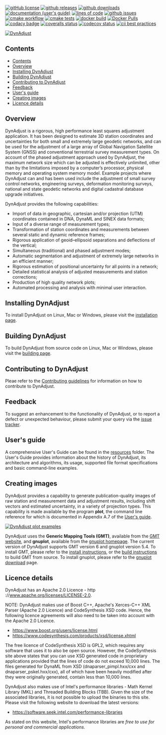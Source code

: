 [![gitHub license](https://img.shields.io/badge/license-Apache-blue.svg)](https://raw.githubusercontent.com/icsm-au/DynAdjust/master/LICENSE)
[![github releases](https://img.shields.io/github/v/release/icsm-au/DynAdjust)](https://github.com/icsm-au/DynAdjust/releases)
[![github downloads](https://img.shields.io/github/downloads/icsm-au/DynAdjust/total)](https://tooomm.github.io/github-release-stats/?username=icsm-au&repository=DynAdjust&target=_blank)
[![documentation (user's guide)](https://img.shields.io/badge/docs-usersguide-red.svg)](https://github.com/icsm-au/DynAdjust/raw/master/resources/DynAdjust%20Users%20Guide.pdf)
[![lines of code](https://img.shields.io/tokei/lines/github/icsm-au/DynAdjust)](https://github.com/icsm-au/DynAdjust/tree/master/dynadjust)
[![github issues](https://img.shields.io/github/issues/icsm-au/DynAdjust.svg)](https://github.com/icsm-au/DynAdjust/issues)
[![cmake workflow](https://github.com/icsm-au/DynAdjust/actions/workflows/cmake_release.yml/badge.svg)](https://github.com/icsm-au/DynAdjust/actions/workflows/cmake_release.yml)
[![cmake tests](https://github.com/icsm-au/DynAdjust/actions/workflows/test_coverage.yml/badge.svg)](https://github.com/icsm-au/DynAdjust/actions/workflows/test_coverage.yml)
[![docker build](https://github.com/icsm-au/DynAdjust/actions/workflows/docker.yml/badge.svg)](https://github.com/icsm-au/DynAdjust/actions/workflows/docker.yml)
[![Docker Pulls](https://img.shields.io/docker/pulls/icsm/dynadjust)](https://hub.docker.com/r/icsm/dynadjust)
[![codacy badge](https://img.shields.io/codacy/grade/a3944cda0c72445f8a13b1f82b64f714)](https://app.codacy.com/gh/icsm-au/DynAdjust/dashboard)
[![coveralls status](https://img.shields.io/coveralls/github/icsm-au/DynAdjust)](https://coveralls.io/github/icsm-au/DynAdjust)
[![codecov status](https://img.shields.io/codecov/c/github/icsm-au/dynadjust)](https://codecov.io/gh/icsm-au/DynAdjust)
[![cii best practices](https://img.shields.io/badge/cii%20best%20practices-passing-success)](https://bestpractices.coreinfrastructure.org/projects/4894)


[![DynAdjust](https://github.com/icsm-au/DynAdjust/raw/master/resources/img/dynadjust-banner-sml.png)](https://github.com/icsm-au/dynadjust/releases)

## Contents

- [Contents](#contents)
- [Overview](#overview)
- [Installing DynAdjust](#installing-dynadjust)
- [Building DynAdjust](#building-dynadjust)
- [Contributing to DynAdjust](#contributing-to-dynadjust)
- [Feedback](#feedback)
- [User's guide](#users-guide)
- [Creating images](#creating-images)
- [Licence details](#licence-details)

## Overview

DynAdjust is a rigorous, high performance least squares adjustment application. It has been designed
to estimate 3D station coordinates and uncertainties for both small and extremely large geodetic networks,
and can be used for the adjustment of a large array of Global Navigation Satellite System
(GNSS) and conventional terrestrial survey measurement types. On account of the phased adjustment
approach used by DynAdjust, the maximum network size which can be adjusted is effectively
unlimited, other than by the limitations imposed by a computer’s processor, physical memory and
operating system memory model. Example projects where DynAdjust can and has been used include
the adjustment of small survey control networks, engineering surveys, deformation monitoring
surveys, national and state geodetic networks and digital cadastral database upgrade initiatives.

DynAdjust provides the following capabilities:

- Import of data in geographic, cartesian and/or projection (UTM) coordinates contained in DNA, DynaML and SINEX data formats;
- Input of a diverse range of measurement types;
- Transformation of station coordinates and measurements between several static and dynamic reference frames;
- Rigorous application of geoid–ellipsoid separations and deflections of the vertical;
- Simultaneous (traditional) and phased adjustment modes;
- Automatic segmentation and adjustment of extremely large networks in an efficient manner;
- Rigorous estimation of positional uncertainty for all points in a network;
- Detailed statistical analysis of adjusted measurements and station corrections;
- Production of high quality network plots;
- Automated processing and analysis with minimal user interaction.

## Installing DynAdjust

To install DynAdjust on Linux, Mac or Windows, please visit the [installation page](resources/INSTALLING.md).

## Building DynAdjust

To build DynAdjust from source code on Linux, Mac or Windows, please visit the [building page](resources/BUILDING.md).

## Contributing to DynAdjust

Pleae refer to the [Contributing guidelines](./.github/CONTRIBUTING.md) for information on how to contribute to DynAdjust.

## Feedback

To suggest an enhancement to the functionality of DynAdjust, or to report a defect or unexpected behaviour, please submit your query via the [issue tracker](https://github.com/icsm-au/dynadjust/issues).

## User's guide

A comprehensive User's Guide can be found in the [resources](https://github.com/icsm-au/DynAdjust/tree/master/resources) folder.  The User's Guide provides information about the history of DynAdjust, its architecture and algorithms, its usage, supported file format specifications and basic command-line examples.

## Creating images

DynAdjust provides a capability to generate publication-quality images of raw station and measurement data and adjustment results, including shift vectors and estimated uncertainty, in a variety of projection types. This capability is made available by the program **plot**, the command line reference for which is documented in Appendix A.7 of the [User's guide](#users-guide).

[![DynAdjust plot examples](https://raw.githubusercontent.com/icsm-au/DynAdjust/master/resources/img/dynadjust-plot-images.png)](https://github.com/icsm-au/dynadjust/releases)
  
DynAdjust uses the **Generic Mapping Tools (GMT)**, available from the [GMT website](https://www.generic-mapping-tools.org/download/), and **gnuplot**, available from the [gnuplot homepage](http://www.gnuplot.info/). The current version of DynAdjust supports GMT version 6 and gnuplot version 5.4. To install GMT, please refer to the [install instructions](https://github.com/GenericMappingTools/gmt/blob/master/INSTALL.md), or the [build instructions](https://github.com/GenericMappingTools/gmt/blob/master/BUILDING.md) to build GMT from source. To install gnuplot, please refer to the [gnuplot download](http://www.gnuplot.info/download.html) page.

## Licence details

DynAdjust has an Apache 2.0 Licence - http ://www.apache.org/licenses/LICENSE-2.0.

NOTE: DynAdjust makes use of Boost C++, Apache's Xerces-C++ XML Parser (Apache 2.0 Licence) and CodeSynthesis XSD code. Hence, the following licence agreements will also need to be taken into account with the Apache 2.0 Licence.

- <https://www.boost.org/users/license.html>
- <https://www.codesynthesis.com/products/xsd/license.xhtml>

The free licence of CodeSynthesis XSD is GPL2, which requires any software that uses it to also be open source.  However, the CodeSynthesis site above states that you can use XSD generated code in proprietary applications provided that the lines of code do not exceed 10,000 lines.  The files generated for DynaML from XSD (dnaparser_pimpl.hxx/cxx and dnaparser_pskel.hxx/cxx), all of which have been heavily modified after they were originally generated, contain less than 10,000 lines.

DynAdjust also makes use of Intel's performance libraries - Math Kernel Library (MKL) and Threaded Building Blocks (TBB). Given the size of the associated libraries, it is not possible to upload the binaries to this site. Please visit the following website to download the latest versions:

- <https://software.seek.intel.com/performance-libraries>

As stated on this website, Intel's performance libraries are _free to use for personal and commercial applications_.
